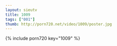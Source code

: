 ```yaml
--- 
layout: sieutv
title: 1009
tags: ["001"]
thumb: http://porn720.net/video/1009/poster.jpg
---
```

{% include porn720 key="1009" %} 
